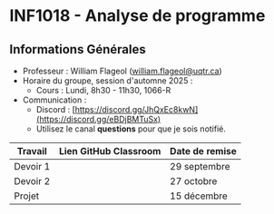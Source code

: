 # INF1018 - Analyse de programme

## Informations Générales

* Professeur : William Flageol (william.flageol@uqtr.ca)
* Horaire du groupe, session d'automne 2025 :
  * Cours : Lundi, 8h30 - 11h30, 1066-R
* Communication :
  * Discord : [https://discord.gg/JhQxEc8kwN](https://discord.gg/eBDjBMTuSx)
  * Utilisez le canal **questions** pour que je sois notifié.

| Travail  | Lien GitHub Classroom                   | Date de remise    |
|----------|-----------------------------------------|-------------------|
| Devoir 1 |  | 29 septembre |
| Devoir 2 |  | 27 octobre   |
| Projet   |  | 15 décembre  |
